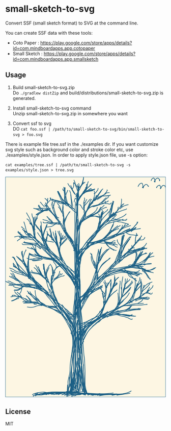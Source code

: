 
# small-sketch-to-svg

Convert SSF (small sketch format) to SVG at the command line.

You can create SSF data with these tools:  
* Coto Paper :  https://play.google.com/store/apps/details?id=com.mindboardapps.app.cotopaper
* Small Sketch : https://play.google.com/store/apps/details?id=com.mindboardapps.app.smallsketch


## Usage

1. Build small-sketch-to-svg.zip  
    Do `./gradlew distZip` and build/distributions/small-sketch-to-svg.zip is generated.

2. Install small-sketch-to-svg command  
    Unzip small-sketch-to-svg.zip in somewhere you want

3. Convert ssf to svg  
    DO `cat foo.ssf | /path/to/small-sketch-to-svg/bin/small-sketch-to-svg > foo.svg`

There is example file tree.ssf in the ./examples dir.
If you want customize svg style such as background color and stroke color etc, use ./examples/style.json.
In order to apply style.json file, use -s option:

```
cat examples/tree.ssf | /path/to/small-sketch-to-svg -s examples/style.json > tree.svg
```

![Example Tree Images](https://github.com/mindboard/small-sketch-to-svg/blob/master/examples/tree.svg)


## License
MIT
